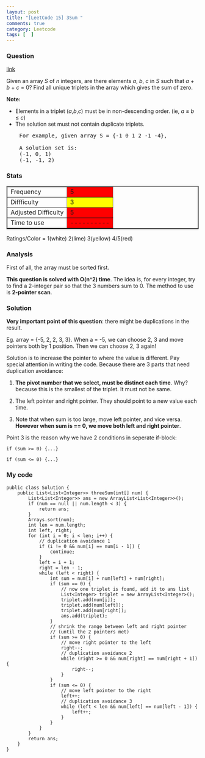 ```yaml
---
layout: post
title: "[LeetCode 15] 3Sum "
comments: true
category: Leetcode
tags: [  ]
---
```


### Question 

[link](http://oj.leetcode.com/problems/3sum/)

<div class="question-content">
            <p></p><p>Given an array <i>S</i> of <i>n</i> integers, are there elements <i>a</i>, <i>b</i>, <i>c</i> in <i>S</i> such that <i>a</i> + <i>b</i> + <i>c</i> = 0? Find all unique triplets in the array which gives the sum of zero.</p>

<p><b>Note:</b><br>
</p><ul>
<li>Elements in a triplet (<i>a</i>,<i>b</i>,<i>c</i>) must be in non-descending order. (ie, <i>a</i> ≤ <i>b</i> ≤ <i>c</i>)</li>
<li>The solution set must not contain duplicate triplets.</li>
</ul>
<p></p>

<pre>    For example, given array S = {-1 0 1 2 -1 -4},

    A solution set is:
    (-1, 0, 1)
    (-1, -1, 2)
</pre><p></p>
</div>

### Stats

<table border="2">
	<tr>
		<td>Frequency</td>
		<td bgcolor="red">5</td>
	</tr>
	<tr>
		<td>Diffficulty</td>
		<td bgcolor="yellow">3</td>
	</tr>
	<tr>
		<td>Adjusted Difficulty</td>
		<td bgcolor="red">5</td>
	</tr>
	<tr>
		<td>Time to use</td>
		<td bgcolor="red">----------</td>
	</tr>
</table>

Ratings/Color = 1(white) 2(lime) 3(yellow) 4/5(red)

### Analysis 

First of all, the array must be sorted first. 

__This question is solved with O(n^2) time__. The idea is, for every integer, try to find a 2-integer pair so that the 3 numbers sum to 0. The method to use is __2-pointer scan__. 

### Solution

__Very important point of this question__: there might be duplications in the result. 

Eg. array = {-5, 2, 2, 3, 3}. When a = -5, we can choose 2, 3 and move pointers both by 1 position. Then we can choose 2, 3 again! 

Solution is to increase the pointer to where the value is different. Pay special attention in writing the code. Because there are 3 parts that need duplication avoidance: 

1. __The pivot number that we select, must be distinct each time__. Why? because this is the smallest of the triplet. It must not be same. 

1. The left pointer and right pointer. They should point to a new value each time. 

1. Note that when sum is too large, move left pointer, and vice versa. __However when sum is == 0, we move both left and right pointer__. 

Point 3 is the reason why we have 2 conditions in seperate if-block: 

    if (sum >= 0) {...}
    
    if (sum <= 0) {...}

### My code 

    public class Solution {
        public List<List<Integer>> threeSum(int[] num) {
            List<List<Integer>> ans = new ArrayList<List<Integer>>();
            if (num == null || num.length < 3) {
                return ans;
            }
            Arrays.sort(num);
            int len = num.length;
            int left, right;
            for (int i = 0; i < len; i++) {
                // duplication avoidance 1
                if (i != 0 && num[i] == num[i - 1]) {
                    continue;
                }
                left = i + 1;
                right = len - 1;
                while (left < right) {
                    int sum = num[i] + num[left] + num[right];
                    if (sum == 0) {
                        // now one triplet is found, add it to ans list
                        List<Integer> triplet = new ArrayList<Integer>();
                        triplet.add(num[i]);
                        triplet.add(num[left]);
                        triplet.add(num[right]);
                        ans.add(triplet);
                    }
                    // shrink the range between left and right pointer
                    // (until the 2 pointers met)
                    if (sum >= 0) {
                        // move right pointer to the left
                        right--;
                        // duplication avoidance 2
                        while (right >= 0 && num[right] == num[right + 1]) {
                            right--;
                        }
                    }
                    if (sum <= 0) {
                        // move left pointer to the right
                        left++;
                        // duplication avoidance 3
                        while (left < len && num[left] == num[left - 1]) {
                            left++;
                        }
                    }
                }
            }
            return ans;
        }
    }

